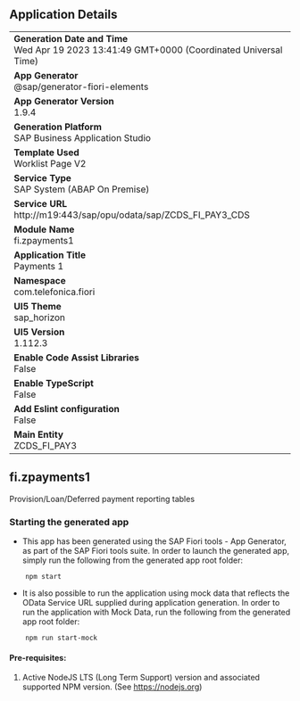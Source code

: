 ## Application Details
|               |
| ------------- |
|**Generation Date and Time**<br>Wed Apr 19 2023 13:41:49 GMT+0000 (Coordinated Universal Time)|
|**App Generator**<br>@sap/generator-fiori-elements|
|**App Generator Version**<br>1.9.4|
|**Generation Platform**<br>SAP Business Application Studio|
|**Template Used**<br>Worklist Page V2|
|**Service Type**<br>SAP System (ABAP On Premise)|
|**Service URL**<br>http://m19:443/sap/opu/odata/sap/ZCDS_FI_PAY3_CDS
|**Module Name**<br>fi.zpayments1|
|**Application Title**<br>Payments 1|
|**Namespace**<br>com.telefonica.fiori|
|**UI5 Theme**<br>sap_horizon|
|**UI5 Version**<br>1.112.3|
|**Enable Code Assist Libraries**<br>False|
|**Enable TypeScript**<br>False|
|**Add Eslint configuration**<br>False|
|**Main Entity**<br>ZCDS_FI_PAY3|

## fi.zpayments1

Provision/Loan/Deferred payment reporting tables

### Starting the generated app

-   This app has been generated using the SAP Fiori tools - App Generator, as part of the SAP Fiori tools suite.  In order to launch the generated app, simply run the following from the generated app root folder:

```
    npm start
```

- It is also possible to run the application using mock data that reflects the OData Service URL supplied during application generation.  In order to run the application with Mock Data, run the following from the generated app root folder:

```
    npm run start-mock
```

#### Pre-requisites:

1. Active NodeJS LTS (Long Term Support) version and associated supported NPM version.  (See https://nodejs.org)


